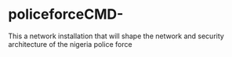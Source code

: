 # policeforceCMD-
This a network installation that will shape the network and security architecture of the nigeria police force 
